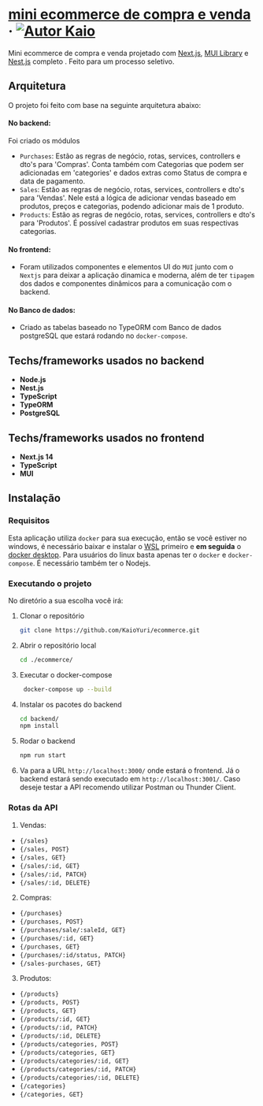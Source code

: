 # [mini ecommerce de compra e venda]() &middot; [![Autor Kaio](https://img.shields.io/badge/Autor-Kaio-%3C%3E)](https://kaioyuri.vercel.app)

Mini ecommerce de compra e venda projetado com [Next.js](https://nextjs.org/), [MUI Library](https://mui.com) e [Nest.js](https://nestjs.com) completo .
Feito para um processo seletivo.

## Arquitetura
O projeto foi feito com base na seguinte arquitetura abaixo:

#### No backend:

Foi criado os módulos
- `Purchases`: Estão as regras de negócio, rotas, services, controllers e dto's para 'Compras'. Conta também com Categorias que podem ser
adicionadas em 'categories' e dados extras como Status de compra e data de pagamento.
- `Sales`: Estão as regras de negócio, rotas, services, controllers e dto's para 'Vendas'. Nele está a lógica de adicionar vendas baseado em produtos, preços e categorias, podendo adicionar mais de 1 produto.
- `Products`: Estão as regras de negócio, rotas, services, controllers e dto's para 'Produtos'. É possível cadastrar produtos em suas respectivas categorias.

#### No frontend:
- Foram utilizados componentes e elementos UI do `MUI` junto com o `Nextjs` para deixar a aplicação dinamica e moderna, além de ter `tipagem` dos dados e componentes dinâmicos para a comunicação com o backend.


#### No Banco de dados:
- Criado as tabelas baseado no TypeORM com Banco de dados postgreSQL que estará rodando no `docker-compose`.

## Techs/frameworks usados no backend

- **Node.js**
- **Nest.js**
- **TypeScript**
- **TypeORM**
- **PostgreSQL**

## Techs/frameworks usados no frontend

- **Next.js 14**
- **TypeScript**
- **MUI**

## Instalação

### Requisitos

Esta aplicação utiliza `docker` para sua execução, então se você estiver no windows, é necessário baixar e instalar o [WSL](https://learn.microsoft.com/pt-br/windows/wsl/install) primeiro e **em seguida**
o [docker desktop](https://www.docker.com/products/docker-desktop/). Para usuários do linux basta apenas ter o `docker` e `docker-compose`.
É necessário também ter o Nodejs.

### Executando o projeto

No diretório a sua escolha você irá:

1. Clonar o repositório
   ```bash
   git clone https://github.com/KaioYuri/ecommerce.git
   ```

2. Abrir o repositório local
   ```bash
   cd ./ecommerce/
   ```
3. Executar o docker-compose
   ```bash
    docker-compose up --build
   ```
4. Instalar os pacotes do backend
    ```bash
    cd backend/
    npm install
    ```
5. Rodar o backend
    ```bash
    npm run start
    ```

4. Va para a URL `http://localhost:3000/` onde estará o frontend. Já o backend estará sendo 
executado em `http://localhost:3001/`. Caso deseje testar a API recomendo utilizar Postman ou Thunder Client.

### Rotas da API

1. Vendas:
- `{/sales}`
- `{/sales, POST}`
- `{/sales, GET}`
- `{/sales/:id, GET}`
- `{/sales/:id, PATCH}`
- `{/sales/:id, DELETE}`

2. Compras:
- `{/purchases}`
- `{/purchases, POST}`
- `{/purchases/sale/:saleId, GET}`
- `{/purchases/:id, GET}`
- `{/purchases, GET}`
- `{/purchases/:id/status, PATCH}`
- `{/sales-purchases, GET}`

3. Produtos:
- `{/products}`
- `{/products, POST}`
- `{/products, GET}`
- `{/products/:id, GET}`
- `{/products/:id, PATCH}`
- `{/products/:id, DELETE}`
- `{/products/categories, POST}`
- `{/products/categories, GET}`
- `{/products/categories/:id, GET}`
- `{/products/categories/:id, PATCH}`
- `{/products/categories/:id, DELETE}`
- `{/categories}`
- `{/categories, GET}`




